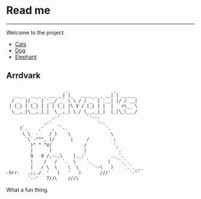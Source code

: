 # Read me

-----

Welcome to the project

* [Cats](meow.md)
* [Dog](dog.md)
* [Elephant](elephant.md)

## Arrdvark

```txt
                      _                 _        
   __ _  __ _ _ __ __| |_   ____ _ _ __| | _____ 
  / _` |/ _` | '__/ _` \ \ / / _` | '__| |/ / __|
 | (_| | (_| | | | (_| |\ V / (_| | |  |   <\__ \
  \__,_|\__,_|_|  \__,_| \_/ \__,_|_|  |_|\_\___/
                 ,-'          `'--.
              ,-'  _              '-.
     (`.    ,'   ,  `-.              `.
      \ \  -    / )    \               \
       `\`-^^^, )/      |     /         :
         )^ ^ ^V/            /          '.
         |      )            |           `.
         9   9 /,--,\    |._:`         .._`.
         |    /   /  `.  \    `.      (   `.`.
         |   / \  \    \  \     `--\   )    `.`.___
-hrr-   .;;./  '   )   '   )       ///'       `-"'
        `--'   7//\    ///\
 ```

 What a fun thing.

